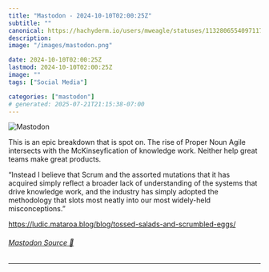 ```yaml
---
title: "Mastodon - 2024-10-10T02:00:25Z"
subtitle: ""
canonical: https://hachyderm.io/users/mweagle/statuses/113280655409711713
description:
image: "/images/mastodon.png"

date: 2024-10-10T02:00:25Z
lastmod: 2024-10-10T02:00:25Z
image: ""
tags: ["Social Media"]

categories: ["mastodon"]
# generated: 2025-07-21T21:15:38-07:00
---
```

![Mastodon](/images/mastodon.png)

<p>This is an epic breakdown that is spot on. The rise of Proper Noun Agile intersects with the McKinseyfication of knowledge work. Neither help great teams make great products. </p><p>“Instead I believe that Scrum and the assorted mutations that it has acquired simply reflect a broader lack of understanding of the systems that drive knowledge work, and the industry has simply adopted the methodology that slots most neatly into our most widely-held misconceptions.”</p><p><a href="https://ludic.mataroa.blog/blog/tossed-salads-and-scrumbled-eggs/" target="_blank" rel="nofollow noopener noreferrer" translate="no"><span class="invisible">https://</span><span class="ellipsis">ludic.mataroa.blog/blog/tossed</span><span class="invisible">-salads-and-scrumbled-eggs/</span></a></p>


###### [Mastodon Source 🐘](https://hachyderm.io/@mweagle/113280655409711713)

___
